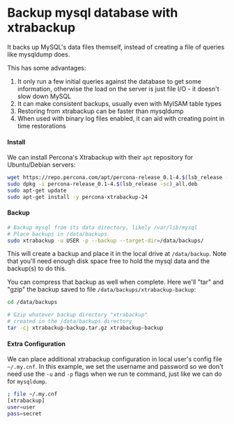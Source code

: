 # Backup mysql database with xtrabackup

It backs up MySQL's data files themself, instead of creating a file of queries like mysqldump does.

This has some advantages:

1. It only run a few initial queries against the database to get some information, otherwise the load on the server is just file I/O - it doesn't slow down MySQL
2. It can make consistent backups, usually even with MyISAM table types
3. Restoring from xtrabackup can be faster than mysqldump
4. When used with binary log files enabled, it can aid with creating point in time restorations

#### Install

We can install Percona's Xtrabackup with their `apt` repository for Ubuntu/Debian servers:

```bash
wget https://repo.percona.com/apt/percona-release_0.1-4.$(lsb_release -sc)_all.deb
sudo dpkg -i percona-release_0.1-4.$(lsb_release -sc)_all.deb
sudo apt-get update
sudo apt-get install -y percona-xtrabackup-24
```

#### Backup
```bash
# Backup mysql from its data directory, likely /var/lib/mysql
# Place backups in /data/backups
sudo xtrabackup -u USER -p --backup --target-dir=/data/backups/
```

This will create a backup and place it in the local drive at `/data/backup`. Note that you'll need enough disk space free to hold the mysql data and the backup(s) to do this.

You can compress that backup as well when complete. Here we'll "tar" and "gzip" the backup saved to file `/data/backups/xtrabackup-backup`:

```bash
cd /data/backups

# Gzip whatever backup directory "xtrabackup"
# created in the /data/backups directory
tar -cj xtrabackup-backup.tar.gz xtrabackup-backup
```

#### Extra Configuration

We can place additional xtrabackup configuration in local user's config file `~/.my.cnf`. In this example, we set the username and password so we don't need use the `-u` and `-p` flags when we run te command, just like we can do for `mysqldump`.

```bash
; file ~/.my.cnf
[xtrabackup]
user=user
pass=secret
```